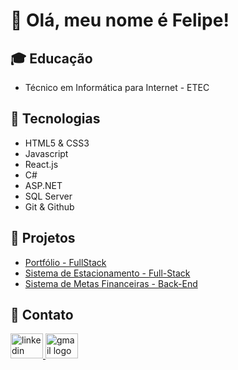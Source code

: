 <h1>👋 Olá, meu nome é <strong>Felipe</strong>!</h1>
<h2>🎓 Educação</h2>
<ul>
  <li>Técnico em Informática para Internet - ETEC</li>
</ul>

<h2>🚀 Tecnologias</h2>
<ul>
  <li>HTML5 & CSS3</li>
  <li>Javascript</li>
  <li>React.js</li>
  <li>C#</li>
  <li>ASP.NET</li>
  <li>SQL Server</li>
  <li>Git & Github</li>
</ul>

<h2>📌 Projetos</h2>
<div>
  <ul>
    <li><a href="https://portfolio-felipecosta.netlify.app/" target="_blank">Portfólio - FullStack</a></li>
    <li><a href="https://github.com/FelipeCostaq/car-parking-app" target="_blank">Sistema de Estacionamento - Full-Stack</a></li>
    <li><a href="https://github.com/FelipeCostaq/financial-goals-api" target="_blank">Sistema de Metas Financeiras - Back-End</a></li>
  </ul>
</div>

<h2>📩 Contato</h2>
<div>
  <a href="https://www.linkedin.com/in/felipecostasiq" target="_blank">
    <img src="https://raw.githubusercontent.com/maurodesouza/profile-readme-generator/master/src/assets/icons/social/linkedin/default.svg" width="52" height="40" alt="linkedin logo" />
  </a>
  <a href="mailto:felipecostasiqu@gmail.com" target="_blank">
    <img src="https://raw.githubusercontent.com/maurodesouza/profile-readme-generator/master/src/assets/icons/social/gmail/default.svg" width="52" height="40" alt="gmail logo" />
  </a>
</div>





